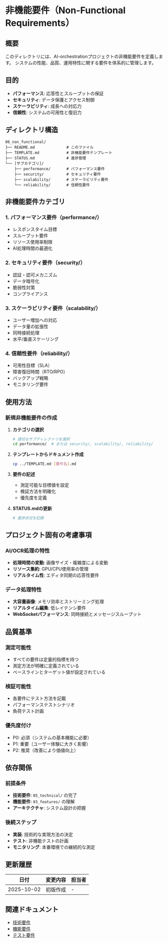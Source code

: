 # 非機能要件（Non-Functional Requirements）

## 概要

このディレクトリには、AI-orchestrationプロジェクトの非機能要件を定義します。
システムの性能、品質、運用特性に関する要件を体系的に管理します。

## 目的

- **パフォーマンス**: 応答性とスループットの保証
- **セキュリティ**: データ保護とアクセス制御
- **スケーラビリティ**: 成長への対応力
- **信頼性**: システムの可用性と復旧力

## ディレクトリ構造

```
06_non_functional/
├── README.md              # このファイル
├── TEMPLATE.md            # 非機能要件テンプレート
├── STATUS.md              # 進捗管理
└── [サブカテゴリ]/
    ├── performance/       # パフォーマンス要件
    ├── security/          # セキュリティ要件
    ├── scalability/       # スケーラビリティ要件
    └── reliability/       # 信頼性要件
```

## 非機能要件カテゴリ

### 1. パフォーマンス要件（performance/）
- レスポンスタイム目標
- スループット要件
- リソース使用率制限
- AI処理時間の最適化

### 2. セキュリティ要件（security/）
- 認証・認可メカニズム
- データ暗号化
- 脆弱性対策
- コンプライアンス

### 3. スケーラビリティ要件（scalability/）
- ユーザー増加への対応
- データ量の拡張性
- 同時接続処理
- 水平/垂直スケーリング

### 4. 信頼性要件（reliability/）
- 可用性目標（SLA）
- 障害復旧時間（RTO/RPO）
- バックアップ戦略
- モニタリング要件

## 使用方法

### 新規非機能要件の作成

1. **カテゴリの選択**
   ```bash
   # 適切なサブディレクトリを選択
   cd performance/  # または security/, scalability/, reliability/
   ```

2. **テンプレートからドキュメント作成**
   ```bash
   cp ../TEMPLATE.md [要件名].md
   ```

3. **要件の記述**
   - 測定可能な目標値を設定
   - 検証方法を明確化
   - 優先度を定義

4. **STATUS.mdの更新**
   ```bash
   # 進捗状況を記録
   ```

## プロジェクト固有の考慮事項

### AI/OCR処理の特性
- **処理時間の変動**: 画像サイズ・複雑度による変動
- **リソース集約**: GPU/CPU使用率の管理
- **リアルタイム性**: エディタ同期の応答性要件

### データ処理特性
- **大容量画像**: メモリ効率とストリーミング処理
- **リアルタイム編集**: 低レイテンシ要件
- **WebSocketパフォーマンス**: 同時接続とメッセージスループット

## 品質基準

### 測定可能性
- すべての要件は定量的指標を持つ
- 測定方法が明確に定義されている
- ベースラインとターゲット値が設定されている

### 検証可能性
- 各要件にテスト方法を記載
- パフォーマンステストシナリオ
- 負荷テスト計画

### 優先度付け
- P0: 必須（システムの基本機能に必要）
- P1: 重要（ユーザー体験に大きく影響）
- P2: 推奨（改善により価値向上）

## 依存関係

### 前提条件
- **技術要件**: `05_technical/` の完了
- **機能要件**: `03_features/` の理解
- **アーキテクチャ**: システム設計の把握

### 後続ステップ
- **実装**: 技術的な実現方法の決定
- **テスト**: 非機能テストの計画
- **モニタリング**: 本番環境での継続的な測定

## 更新履歴

| 日付 | 変更内容 | 担当者 |
|------|----------|--------|
| 2025-10-02 | 初版作成 | - |

## 関連ドキュメント

- [技術要件](../05_technical/README.md)
- [機能要件](../03_features/README.md)
- [テスト要件](../09_development/testing/README.md)
